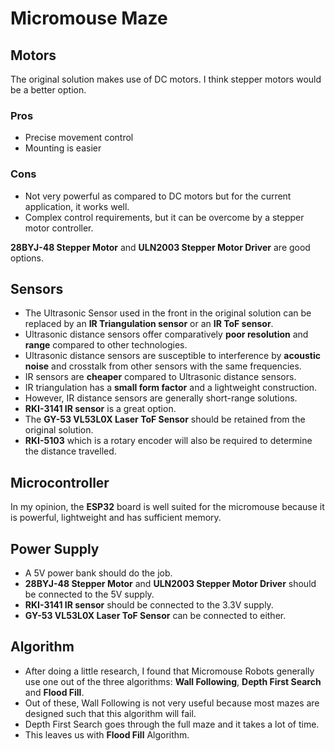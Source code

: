 # Micromouse Maze
## Motors
The original solution makes use of DC motors. I think stepper motors would be a better option.
### Pros
* Precise movement control
* Mounting is easier
### Cons
* Not very powerful as compared to DC motors but for the current application, it works well.
* Complex control requirements, but it can be overcome by a stepper motor controller.

**28BYJ-48 Stepper Motor** and **ULN2003 Stepper Motor Driver** are good options.
## Sensors
* The Ultrasonic Sensor used in the front in the original solution can be replaced by an **IR Triangulation sensor** or an **IR ToF sensor**.
* Ultrasonic distance sensors offer comparatively **poor resolution** and **range** compared to other technologies.
* Ultrasonic distance sensors are susceptible to interference by **acoustic noise** and crosstalk from other sensors with the same frequencies.
* IR sensors are **cheaper** compared to Ultrasonic distance sensors.
* IR triangulation has a **small form factor** and a lightweight construction.
* However, IR distance sensors are generally short-range solutions.
* **RKI-3141 IR sensor** is a great option.
* The **GY-53 VL53L0X Laser ToF Sensor** should be retained from the original solution.
* **RKI-5103** which is a rotary encoder will also be required to determine the distance travelled.
## Microcontroller
In my opinion, the **ESP32** board is well suited for the micromouse because it is powerful, lightweight and has sufficient memory.
## Power Supply
* A 5V power bank should do the job.
* **28BYJ-48 Stepper Motor** and **ULN2003 Stepper Motor Driver** should be connected to the 5V supply.
* **RKI-3141 IR sensor** should be connected to the 3.3V supply.
* **GY-53 VL53L0X Laser ToF Sensor** can be connected to either.
## Algorithm
* After doing a little research, I found that Micromouse Robots generally use one out of the three algorithms: **Wall Following**, **Depth First Search** and **Flood Fill**.
* Out of these, Wall Following is not very useful because most mazes are designed such that this algorithm will fail.
* Depth First Search goes through the full maze and it takes a lot of time.
* This leaves us with **Flood Fill** Algorithm.
